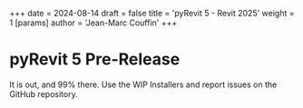 +++ date = 2024-08-14 draft = false title = 'pyRevit 5 - Revit 2025' weight = 1 [params] author = 'Jean-Marc Couffin' +++

# pyRevit 5 Pre-Release

It is out, and 99% there.
Use the WIP Installers and report issues on the GitHub repository.

